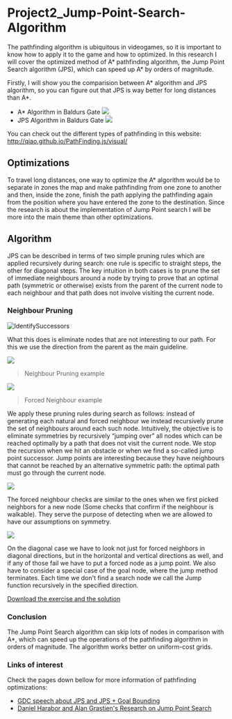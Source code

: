 # Project2_Jump-Point-Search-Algorithm
The pathfinding algorithm is ubiquitous in videogames, so it is important to know how to apply it to the game and how to optimized. In this research I will cover the optimized method of A* pathfinding algorithm, the Jump Point Search algorithm (JPS), which can speed up A* by orders of magnitude.

Firstly, I will show you the comparision between A* algorithm and JPS algorithm, so you can figure out that JPS is way better for long distances than A*.
* A* Algorithm in Baldurs Gate 
![](https://harablog.files.wordpress.com/2011/09/bg_astar.png)
* JPS Algorithm in Baldurs Gate 
![](https://harablog.files.wordpress.com/2011/09/bg_jps.png)

You can check out the different types of pathfinding in this website: http://qiao.github.io/PathFinding.js/visual/
## Optimizations
To travel long distances, one way to optimize the A* algorithm would be to separate in zones the map and make pathfinding from one zone to another and then, inside the zone, finish the path applying the pathfinding again from the position where you have entered the zone to the destination.
Since the research is about the implementation of Jump Point search I will be more into the main theme than other optimizations.
## Algorithm
JPS can be described in terms of two simple pruning rules which are	applied recursively during search: one rule is specific to straight steps, the other for diagonal steps. The key intuition in both cases is to prune the set of immediate neighbours around a node by trying to prove that an optimal path (symmetric or otherwise) exists from the parent of the current node to each neighbour and that path does not involve visiting the current node. 
### Neighbour Pruning
![IdentifySuccessors](http://i.imgur.com/GAuaPja.png)

What this does is eliminate nodes that are not interesting to our path. For this we use the direction from the parent as the main guideline.

![](https://harablog.files.wordpress.com/2011/09/jps_natural.png)         
> Neighbour Pruning example

![](https://harablog.files.wordpress.com/2011/09/jps_forced.png)
> Forced Neighbour example
  
We apply these pruning rules during search as follows: instead of generating each natural and forced neighbour we instead recursively prune the set of neighbours around each such node. Intuitively, the objective is to eliminate symmetries by recursively “jumping over” all nodes which can be reached optimally by a path that does not visit the current node. We stop the recursion when we hit an obstacle or when we find a so-called jump point successor. 
Jump points are interesting because they have neighbours that cannot be reached by an alternative symmetric path: the optimal path must go through the current node.

![](http://i.imgur.com/57oCIRp.png)

The forced neighbour checks are similar to the ones when we first picked neighbors for a new node (Some checks that confirm if the neighbour is walkable). They serve the purpose of detecting when we are allowed to have our assumptions on symmetry.

![](http://i.imgur.com/dmbCYTz.png)

On the diagonal case we have to look not just for forced neighbors in diagonal directions, but in the horizontal and vertical directions as well, and if any of those fail we have to put a forced node as a jump point. We also have to consider a special case of the goal node, where the jump method terminates.
Each time we don't find a search node we call the Jump function recursively in the specified direction. 

<a href="https://github.com/SimonStoyanov/Project2_Jump-Point-Search-Algorithm/releases/download/Release/Pathfinding.Optimizations.-.Project.2.Research.zip">Download the exercise and the solution</a>

### Conclusion
The Jump Point Search algorithm can skip lots of nodes in comparison with A*, which can speed up the operations of the pathfinding algorithm in orders of magnitude.
The algorithm works better on uniform-cost grids.
### Links of interest
Check the pages down bellow for more information of pathfinding optimizations:
* <a href="http://www.gdcvault.com/play/1022094/JPS-Over-100x-Faster-than">GDC speech about JPS and JPS + Goal Bounding</a>
* <a href="http://grastien.net/ban/articles/hg-aaai11.pdf">Daniel Harabor and Alan Grastien's Research on Jump Point Search</a>
